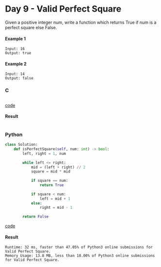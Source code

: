 # Day 9 - Valid Perfect Square
Given a positive integer num, write a function which returns True if num is a perfect square else False.

#### Example 1
```
Input: 16
Output: true
```

#### Example 2
```
Input: 14
Output: false
```

### C
```C

```
[code](C/valid-perfect-square.c)

#### Result
```

```

### Python
```python
class Solution:
    def isPerfectSquare(self, num: int) -> bool:
        left, right = 1, num
        
        while left <= right:
            mid = (left + right) // 2
            square = mid * mid
            
            if square == num:
                return True
            
            if square < num:
                left = mid + 1
            else:
                right = mid - 1
        
        return False
```
[code](Python/valid-perfect-square.py)

#### Result
```
Runtime: 32 ms, faster than 47.05% of Python3 online submissions for Valid Perfect Square.
Memory Usage: 13.8 MB, less than 10.00% of Python3 online submissions for Valid Perfect Square.
```
